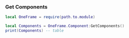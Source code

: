 
### Get Components

```lua
local OneFrame = require(path.to.module)

local Components = OneFrame.Component:GetComponents()
print(Components) -- table
```